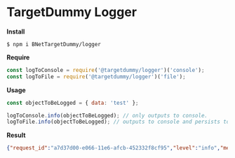# TargetDummy Logger

**Install**
```
$ npm i BNetTargetDummy/logger
```

**Require**
```js
const logToConsole = require('@targetdummy/logger')('console');
const logToFile = require('@targetdummy/logger')('file');
```

**Usage**
```js
const objectToBeLogged = { data: 'test' };

logToConsole.info(objectToBeLogged); // only outputs to console.
logToFile.info(objectToBeLogged); // outputs to console and persists to `targetdummy.log`
```

**Result**
```json
{"request_id":"a7d37d00-e066-11e6-afcb-452332f8cf95","level":"info","message":"{\"data\":\"test\"}","timestamp":"2017-01-22T05:50:18.834Z"}
```

